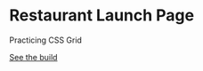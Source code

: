 # Restaurant Launch Page

Practicing CSS Grid

[See the build](https://cthulhuscode.github.io/restaurant_launch_page-grid/)
